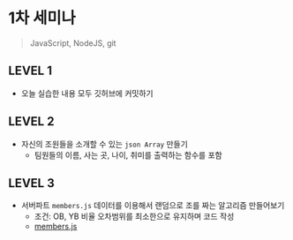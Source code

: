 # 1차 세미나
> JavaScript, NodeJS, git


## LEVEL 1
- 오늘 실습한 내용 모두 깃허브에 커밋하기

## LEVEL 2
- 자신의 조원들을 소개할 수 있는 `json Array` 만들기
  - 팀원들의 이름, 사는 곳, 나이, 취미를 출력하는 함수를 포함

## LEVEL 3
- 서버파트 `members.js` 데이터를 이용해서 랜덤으로 조를 짜는 알고리즘 만들어보기
  - 조건: OB, YB 비율 오차범위를 최소한으로 유지하며 코드 작성
  - [members.js](https://github.com/WE-SOPT-29-SERVER/SEMINAR/blob/main/1st-seminar/members.js)

